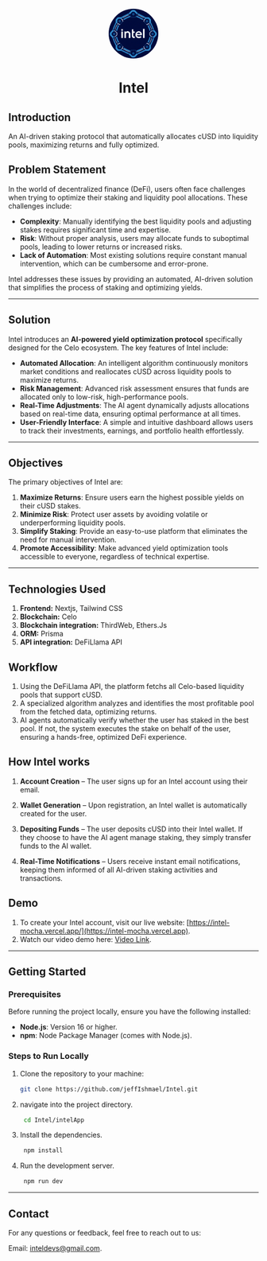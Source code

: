 <p align="center">
  <img src="./intelLogo.png" alt="logo" width="100" style="border-radius: 50%;">
</p>
<h1 align="center">Intel</h1>

## Introduction
An AI-driven staking protocol that automatically allocates cUSD into liquidity pools, maximizing returns and fully optimized.

## Problem Statement

In the world of decentralized finance (DeFi), users often face challenges when trying to optimize their staking and liquidity pool allocations. These challenges include:
- **Complexity**: Manually identifying the best liquidity pools and adjusting stakes requires significant time and expertise.
- **Risk**: Without proper analysis, users may allocate funds to suboptimal pools, leading to lower returns or increased risks.
- **Lack of Automation**: Most existing solutions require constant manual intervention, which can be cumbersome and error-prone.

Intel addresses these issues by providing an automated, AI-driven solution that simplifies the process of staking and optimizing yields.

---

## Solution

Intel introduces an **AI-powered yield optimization protocol** specifically designed for the Celo ecosystem. The key features of Intel include:
- **Automated Allocation**: An intelligent algorithm continuously monitors market conditions and reallocates cUSD across liquidity pools to maximize returns.
- **Risk Management**: Advanced risk assessment ensures that funds are allocated only to low-risk, high-performance pools.
- **Real-Time Adjustments**: The AI agent dynamically adjusts allocations based on real-time data, ensuring optimal performance at all times.
- **User-Friendly Interface**: A simple and intuitive dashboard allows users to track their investments, earnings, and portfolio health effortlessly.

---

## Objectives

The primary objectives of Intel are:
1. **Maximize Returns**: Ensure users earn the highest possible yields on their cUSD stakes.
2. **Minimize Risk**: Protect user assets by avoiding volatile or underperforming liquidity pools.
3. **Simplify Staking**: Provide an easy-to-use platform that eliminates the need for manual intervention.
4. **Promote Accessibility**: Make advanced yield optimization tools accessible to everyone, regardless of technical expertise.

---

## Technologies Used

 1. **Frontend:** Nextjs, Tailwind CSS
 2. **Blockchain:** Celo
 3. **Blockchain integration:** ThirdWeb, Ethers.Js
 4. **ORM:** Prisma
 5. **API integration:** DeFiLlama API

## Workflow

1. Using the DeFiLlama API, the platform fetchs all Celo-based liquidity pools that support cUSD.
2.  A specialized algorithm analyzes and identifies the most profitable pool from the fetched data, optimizing returns.
3.  AI agents automatically verify whether the user has staked in the best pool. If not, the system executes the stake on behalf of the user, ensuring a hands-free, optimized DeFi experience.

## How Intel works

1. **Account Creation** – The user signs up for an Intel account using their email.

2. **Wallet Generation** – Upon registration, an Intel wallet is automatically created for the user.

3. **Depositing Funds** – The user deposits cUSD into their Intel wallet. If they choose to have the AI agent manage staking, they simply transfer funds to the AI wallet.

4. **Real-Time Notifications** – Users receive instant email notifications, keeping them informed of all AI-driven staking activities and transactions.

## Demo
1. To create your Intel account, visit our live website: [https://intel-mocha.vercel.app/](https://intel-mocha.vercel.app).
2. Watch our video demo here: [Video Link](https://www.youtube.com).

---

## Getting Started

### Prerequisites
Before running the project locally, ensure you have the following installed:

- **Node.js**: Version 16 or higher.
- **npm**: Node Package Manager (comes with Node.js).

### Steps to Run Locally
1. Clone the repository to your machine:

   ```bash
   git clone https://github.com/jeffIshmael/Intel.git  

     ```
2. navigate into the project directory.

    ```bash 
     cd Intel/intelApp

     ```

3. Install the dependencies.

    ```bash  
     npm install 

     ```

4. Run the development server.

    ```bash 
     npm run dev 

     ```
---

## Contact
For any questions or feedback, feel free to reach out to us:

Email: [inteldevs@gmail.com](jeffianmuchiri24@gmail.com).